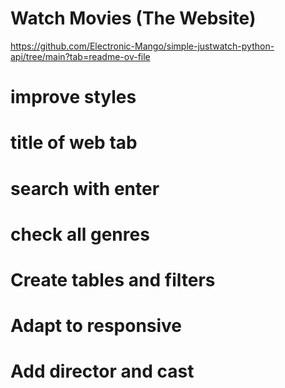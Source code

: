 # Watch Movies (The Website)

https://github.com/Electronic-Mango/simple-justwatch-python-api/tree/main?tab=readme-ov-file

# improve styles

# title of web tab

# search with enter

# check all genres

# Create tables and filters

# Adapt to responsive

# Add director and cast
